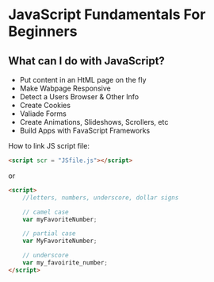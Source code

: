 # JavaScript Fundamentals For Beginners

## What can I do with JavaScript?

* Put content in an HtML page on the fly
* Make Wabpage Responsive
* Detect a Users Browser & Other Info
* Create Cookies
* Valiade Forms
* Create Animations, Slideshows, Scrollers, etc
* Build Apps with FavaScript Frameworks

How to link JS script file:

```html
<script scr = "JSfile.js"></script>
```

or 

```html
<script>
    //letters, numbers, underscore, dollar signs

    // camel case
    var myFavoriteNumber;

    // partial case
    var MyFavoriteNumber;

    // underscore
    var my_favoirite_number; 
</script>
```